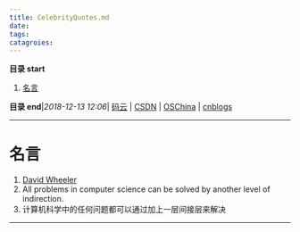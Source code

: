 ```yaml
---
title: CelebrityQuotes.md
date: 
tags: 
catagroies: 
---
```


**目录 start**
 
1. [名言](#名言)

**目录 end**|_2018-12-13 12:06_| [码云](https://gitee.com/gin9) | [CSDN](http://blog.csdn.net/kcp606) | [OSChina](https://my.oschina.net/kcp1104) | [cnblogs](http://www.cnblogs.com/kuangcp)
****************************************
# 名言

1. [David Wheeler](https://en.wikipedia.org/wiki/David_Wheeler_%28computer_scientist%29)
2. All problems in computer science can be solved by another level of indirection.
3. 计算机科学中的任何问题都可以通过加上一层间接层来解决

****

